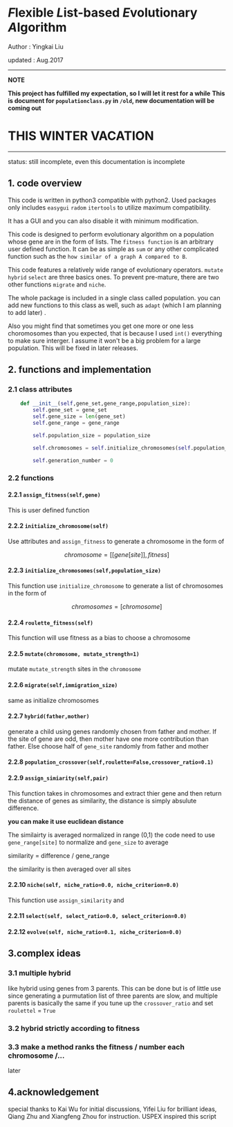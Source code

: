 # *F*lexible *L*ist-based *E*volutionary *A*lgorithm

Author : Yingkai Liu

updated : Aug.2017


-----------
**NOTE**

**This project has fulfilled my expectation, so I will let it rest for a while**
**This is document for `populationclass.py` in `/old`, new documentation will be coming out**
# **THIS WINTER VACATION**
-----------
status: still incomplete, even this documentation is incomplete

## 1. code overview
This code is written in python3 compatible with python2. Used packages only includes `easygui` `radom` `itertools` to utilize maximum compatibility. 

It has a GUI and you can also disable it with minimum modification.

This code is designed to perform evolutionary algorithm on a population whose gene are in the form of lists. The `fitness function` is an arbitrary user defined function. It can be as simple as `sum` or any other complicated function such as the `how similar of a graph A compared to B`.

This code features a relatively wide range of evolutionary operators. `mutate` `hybrid` `select` are three basics ones. To prevent pre-mature, there are two other functions `migrate` and `niche`. 

The whole package is included in a single class called population. you can add new functions to this class as well, such as `adapt` (which I am planning to add later) .

Also you might find that sometimes you get one more or one less choromosomes than you expected, that is because I used `int()` everything to make sure interger. I assume it won't be a big problem for a large population. This will be fixed in later releases.

## 2. functions and implementation

### 2.1  class attributes

```python
    def __init__(self,gene_set,gene_range,population_size):
        self.gene_set = gene_set
        self.gene_size = len(gene_set)
        self.gene_range = gene_range

        self.population_size = population_size

        self.chromosomes = self.initialize_chromosomes(self.population_size)

        self.generation_number = 0
```
### 2.2 functions

#### 2.2.1 `assign_fitness(self,gene)`
This is user defined function
#### 2.2.2 `initialize_chromosome(self)`
Use attributes and `assign_fitness` to generate a chromosome in the form of 

$$chromosome = [ [  gene[site]  ] , fitness ]$$

#### 2.2.3 `initialize_chromosomes(self,population_size)`
This function use `initialize_chromosome` to generate a list of chromosomes in the form of 

$$chromosomes = [ chromosome ]$$

#### 2.2.4 `roulette_fitness(self)`
This function will use fitness as a bias to choose a chromosome

#### 2.2.5 `mutate(chromosome, mutate_strength=1)`
mutate `mutate_strength` sites in the `chromosome`

#### 2.2.6 `migrate(self,immigration_size)`
same as initialize chromosomes
       
#### 2.2.7 `hybrid(father,mother)`
generate a child using genes randomly chosen from father and mother. If the site of gene are odd, then mother have one more contribution than father. Else choose half of `gene_site` randomly from father and mother

#### 2.2.8 `population_crossover(self,roulette=False,crossover_ratio=0.1)`

#### 2.2.9 `assign_simiarity(self,pair)`
This function takes in chromosomes and extract thier gene and then return the distance of genes as similarity, the distance is simply absulute difference.

**you can make it use euclidean distance**

The similairty is averaged normalized in range (0,1)
the code need to use `gene_range[site]` to normalize and `gene_size` to average

similarity = difference / gene_range  

the similarity is then averaged over all sites
#### 2.2.10 `niche(self, niche_ratio=0.0, niche_criterion=0.0)`
This function use `assign_similarity` and 



#### 2.2.11 `select(self, select_ratio=0.0, select_criterion=0.0)`

#### 2.2.12 `evolve(self, niche_ratio=0.1, niche_criterion=0.0)`



## 3.complex ideas
### 3.1 multiple hybrid
like hybrid using genes from 3 parents. This can be done but is of little use since generating a purmutation list of three parents are slow, and multiple parents is basically the same if you tune up the `crossover_ratio` and set `roulettel` = `True`

### 3.2 hybrid strictly according to fitness

### 3.3 make a method ranks the fitness / number each chromosome /...
later

## 4.acknowledgement 
special thanks to Kai Wu for initial discussions, Yifei Liu for brilliant ideas, Qiang Zhu and Xiangfeng Zhou for instruction. USPEX inspired this script
